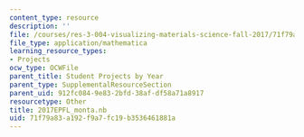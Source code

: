 ```yaml
---
content_type: resource
description: ''
file: /courses/res-3-004-visualizing-materials-science-fall-2017/71f79a83a192f9a7fc19b3536461881a_2017EPFL_monta.nb
file_type: application/mathematica
learning_resource_types:
- Projects
ocw_type: OCWFile
parent_title: Student Projects by Year
parent_type: SupplementalResourceSection
parent_uid: 912fc084-9e83-2bfd-38af-df58a71a8917
resourcetype: Other
title: 2017EPFL_monta.nb
uid: 71f79a83-a192-f9a7-fc19-b3536461881a
---
```

